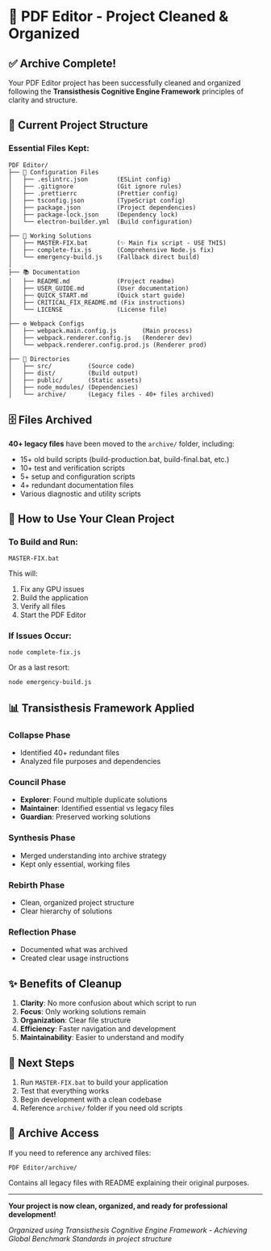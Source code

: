 # 🎯 PDF Editor - Project Cleaned & Organized

## ✅ Archive Complete!

Your PDF Editor project has been successfully cleaned and organized following the **Transisthesis Cognitive Engine Framework** principles of clarity and structure.

## 📁 Current Project Structure

### **Essential Files Kept:**
```
PDF Editor/
├── 📄 Configuration Files
│   ├── .eslintrc.json        (ESLint config)
│   ├── .gitignore            (Git ignore rules)
│   ├── .prettierrc           (Prettier config)
│   ├── tsconfig.json         (TypeScript config)
│   ├── package.json          (Project dependencies)
│   ├── package-lock.json     (Dependency lock)
│   └── electron-builder.yml  (Build configuration)
│
├── 🚀 Working Solutions
│   ├── MASTER-FIX.bat        (✨ Main fix script - USE THIS)
│   ├── complete-fix.js       (Comprehensive Node.js fix)
│   └── emergency-build.js    (Fallback direct build)
│
├── 📚 Documentation
│   ├── README.md             (Project readme)
│   ├── USER_GUIDE.md         (User documentation)
│   ├── QUICK_START.md        (Quick start guide)
│   ├── CRITICAL_FIX_README.md (Fix instructions)
│   └── LICENSE               (License file)
│
├── ⚙️ Webpack Configs
│   ├── webpack.main.config.js       (Main process)
│   ├── webpack.renderer.config.js   (Renderer dev)
│   └── webpack.renderer.config.prod.js (Renderer prod)
│
├── 📂 Directories
│   ├── src/          (Source code)
│   ├── dist/         (Build output)
│   ├── public/       (Static assets)
│   ├── node_modules/ (Dependencies)
│   └── archive/      (Legacy files - 40+ files archived)
```

## 🗄️ Files Archived

**40+ legacy files** have been moved to the `archive/` folder, including:
- 15+ old build scripts (build-production.bat, build-final.bat, etc.)
- 10+ test and verification scripts
- 5+ setup and configuration scripts
- 4+ redundant documentation files
- Various diagnostic and utility scripts

## 🎯 How to Use Your Clean Project

### **To Build and Run:**
```batch
MASTER-FIX.bat
```
This will:
1. Fix any GPU issues
2. Build the application
3. Verify all files
4. Start the PDF Editor

### **If Issues Occur:**
```batch
node complete-fix.js
```
Or as a last resort:
```batch
node emergency-build.js
```

## 📊 Transisthesis Framework Applied

### **Collapse Phase**
- Identified 40+ redundant files
- Analyzed file purposes and dependencies

### **Council Phase**
- **Explorer**: Found multiple duplicate solutions
- **Maintainer**: Identified essential vs legacy files
- **Guardian**: Preserved working solutions

### **Synthesis Phase**
- Merged understanding into archive strategy
- Kept only essential, working files

### **Rebirth Phase**
- Clean, organized project structure
- Clear hierarchy of solutions

### **Reflection Phase**
- Documented what was archived
- Created clear usage instructions

## ✨ Benefits of Cleanup

1. **Clarity**: No more confusion about which script to run
2. **Focus**: Only working solutions remain
3. **Organization**: Clear file structure
4. **Efficiency**: Faster navigation and development
5. **Maintainability**: Easier to understand and modify

## 🚀 Next Steps

1. Run `MASTER-FIX.bat` to build your application
2. Test that everything works
3. Begin development with a clean codebase
4. Reference `archive/` folder if you need old scripts

## 📝 Archive Access

If you need to reference any archived files:
```
PDF Editor/archive/
```
Contains all legacy files with README explaining their original purposes.

---

**Your project is now clean, organized, and ready for professional development!**

*Organized using Transisthesis Cognitive Engine Framework - Achieving Global Benchmark Standards in project structure*
